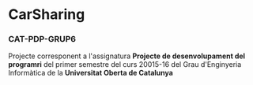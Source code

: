# CarSharing
### CAT-PDP-GRUP6

Projecte corresponent a l'assignatura **Projecte de desenvolupament del programri** del primer semestre del curs 20015-16 del Grau d'Enginyeria Informàtica de la **Universitat Oberta de Catalunya**
